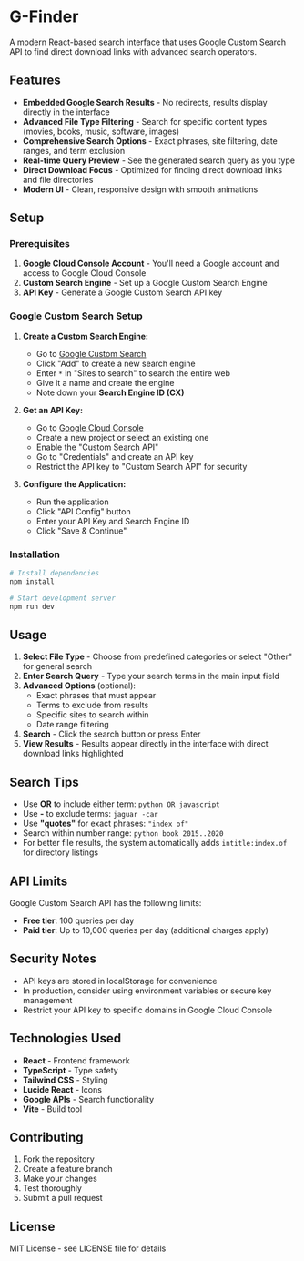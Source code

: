 # G-Finder

A modern React-based search interface that uses Google Custom Search API to find direct download links with advanced search operators.

## Features

- **Embedded Google Search Results** - No redirects, results display directly in the interface
- **Advanced File Type Filtering** - Search for specific content types (movies, books, music, software, images)
- **Comprehensive Search Options** - Exact phrases, site filtering, date ranges, and term exclusion
- **Real-time Query Preview** - See the generated search query as you type
- **Direct Download Focus** - Optimized for finding direct download links and file directories
- **Modern UI** - Clean, responsive design with smooth animations

## Setup

### Prerequisites

1. **Google Cloud Console Account** - You'll need a Google account and access to Google Cloud Console
2. **Custom Search Engine** - Set up a Google Custom Search Engine
3. **API Key** - Generate a Google Custom Search API key

### Google Custom Search Setup

1. **Create a Custom Search Engine:**
   - Go to [Google Custom Search](https://cse.google.com/)
   - Click "Add" to create a new search engine
   - Enter `*` in "Sites to search" to search the entire web
   - Give it a name and create the engine
   - Note down your **Search Engine ID (CX)**

2. **Get an API Key:**
   - Go to [Google Cloud Console](https://console.cloud.google.com/)
   - Create a new project or select an existing one
   - Enable the "Custom Search API"
   - Go to "Credentials" and create an API key
   - Restrict the API key to "Custom Search API" for security

3. **Configure the Application:**
   - Run the application
   - Click "API Config" button
   - Enter your API Key and Search Engine ID
   - Click "Save & Continue"

### Installation

```bash
# Install dependencies
npm install

# Start development server
npm run dev
```

## Usage

1. **Select File Type** - Choose from predefined categories or select "Other" for general search
2. **Enter Search Query** - Type your search terms in the main input field
3. **Advanced Options** (optional):
   - Exact phrases that must appear
   - Terms to exclude from results
   - Specific sites to search within
   - Date range filtering
4. **Search** - Click the search button or press Enter
5. **View Results** - Results appear directly in the interface with direct download links highlighted

## Search Tips

- Use **OR** to include either term: `python OR javascript`
- Use **-** to exclude terms: `jaguar -car`
- Use **"quotes"** for exact phrases: `"index of"`
- Search within number range: `python book 2015..2020`
- For better file results, the system automatically adds `intitle:index.of` for directory listings

## API Limits

Google Custom Search API has the following limits:
- **Free tier**: 100 queries per day
- **Paid tier**: Up to 10,000 queries per day (additional charges apply)

## Security Notes

- API keys are stored in localStorage for convenience
- In production, consider using environment variables or secure key management
- Restrict your API key to specific domains in Google Cloud Console

## Technologies Used

- **React** - Frontend framework
- **TypeScript** - Type safety
- **Tailwind CSS** - Styling
- **Lucide React** - Icons
- **Google APIs** - Search functionality
- **Vite** - Build tool

## Contributing

1. Fork the repository
2. Create a feature branch
3. Make your changes
4. Test thoroughly
5. Submit a pull request

## License

MIT License - see LICENSE file for details